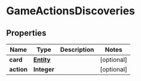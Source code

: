 
# GameActionsDiscoveries

## Properties
Name | Type | Description | Notes
------------ | ------------- | ------------- | -------------
**card** | [**Entity**](Entity.md) |  |  [optional]
**action** | **Integer** |  |  [optional]



